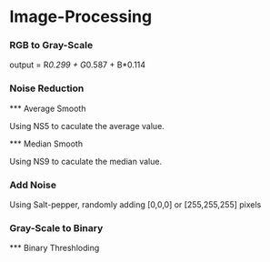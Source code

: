 # Image-Processing

### RGB to Gray-Scale
output = R*0.299 + G*0.587 + B*0.114

### Noise Reduction
*** Average Smooth

Using NS5 to caculate the average value.

*** Median Smooth

Using NS9 to caculate the median value.

### Add Noise

Using Salt-pepper, randomly adding [0,0,0] or [255,255,255] pixels

### Gray-Scale to Binary

*** Binary Threshloding

